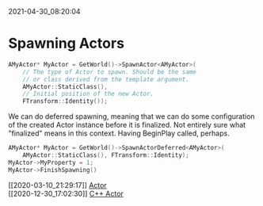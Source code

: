 
2021-04-30_08:20:04

# Spawning Actors

```cpp
AMyActor* MyActor = GetWorld()->SpawnActor<AMyActor>(
    // The type of Actor to spawn. Should be the same
    // or class derived from the template argument.
    AMyActor::StaticClass(),
    // Initial position of the new Actor.
    FTransform::Identity());
```

We can do deferred spawning, meaning that we can do some configuration of the created Actor instance before it is finalized.
Not entirely sure what "finalized" means in this context.
Having BeginPlay called, perhaps.
```cpp
AMyActor* MyActor = GetWorld()->SpawnActorDeferred<AMyActor>(
    AMyActor::StaticClass(), FTransform::Identity);
MyActor->MyProperty = 1;
MyActor->FinishSpawning()
```

[[2020-03-10_21:29:17]] [Actor](./Actor.md)  
[[2020-12-30_17:02:30]] [C++ Actor](./C++%20Actor.md)  

